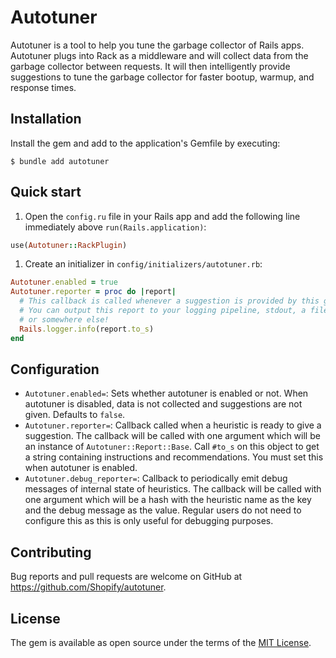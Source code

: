 # Autotuner

Autotuner is a tool to help you tune the garbage collector of Rails apps. Autotuner plugs into Rack as a middleware and will collect data from the garbage collector between requests. It will then intelligently provide suggestions to tune the garbage collector for faster bootup, warmup, and response times.

## Installation

Install the gem and add to the application's Gemfile by executing:

```
$ bundle add autotuner
```

## Quick start

1. Open the `config.ru` file in your Rails app and add the following line immediately above `run(Rails.application)`:
  ```ruby
  use(Autotuner::RackPlugin)
  ```
1. Create an initializer in `config/initializers/autotuner.rb`:
  ```ruby
  Autotuner.enabled = true
  Autotuner.reporter = proc do |report|
    # This callback is called whenever a suggestion is provided by this gem.
    # You can output this report to your logging pipeline, stdout, a file,
    # or somewhere else!
    Rails.logger.info(report.to_s)
  end
  ```

## Configuration

- `Autotuner.enabled=`: Sets whether autotuner is enabled or not. When autotuner is disabled, data is not collected and suggestions are not given. Defaults to `false`.
- `Autotuner.reporter=`: Callback called when a heuristic is ready to give a suggestion. The callback will be called with one argument which will be an instance of `Autotuner::Report::Base`. Call `#to_s` on this object to get a string containing instructions and recommendations. You must set this when autotuner is enabled.
- `Autotuner.debug_reporter=`: Callback to periodically emit debug messages of internal state of heuristics. The callback will be called with one argument which will be a hash with the heuristic name as the key and the debug message as the value. Regular users do not need to configure this as this is only useful for debugging purposes.

## Contributing

Bug reports and pull requests are welcome on GitHub at https://github.com/Shopify/autotuner.

## License

The gem is available as open source under the terms of the [MIT License](https://opensource.org/licenses/MIT).
